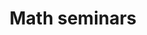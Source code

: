 ---
codehost: https://github.com/https://github.com/roed314/seminars
logohandle: mathseminars
sort: mathseminars
title: Math seminars
website: https://mathseminars.org/
---